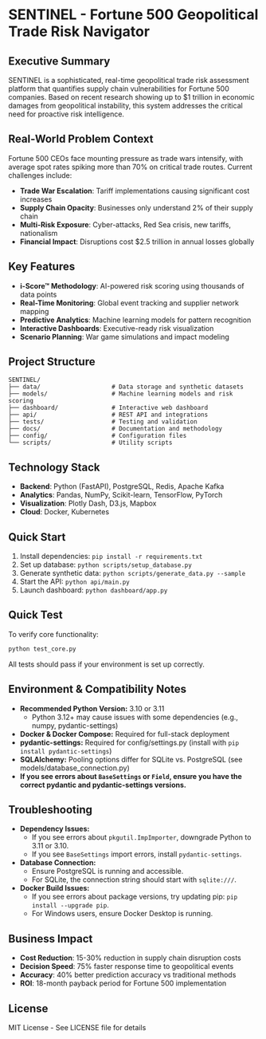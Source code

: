# SENTINEL - Fortune 500 Geopolitical Trade Risk Navigator

## Executive Summary
SENTINEL is a sophisticated, real-time geopolitical trade risk assessment platform that quantifies supply chain vulnerabilities for Fortune 500 companies. Based on recent research showing up to $1 trillion in economic damages from geopolitical instability, this system addresses the critical need for proactive risk intelligence.

## Real-World Problem Context
Fortune 500 CEOs face mounting pressure as trade wars intensify, with average spot rates spiking more than 70% on critical trade routes. Current challenges include:
- **Trade War Escalation**: Tariff implementations causing significant cost increases
- **Supply Chain Opacity**: Businesses only understand 2% of their supply chain
- **Multi-Risk Exposure**: Cyber-attacks, Red Sea crisis, new tariffs, nationalism
- **Financial Impact**: Disruptions cost $2.5 trillion in annual losses globally

## Key Features
- **i-Score™ Methodology**: AI-powered risk scoring using thousands of data points
- **Real-Time Monitoring**: Global event tracking and supplier network mapping
- **Predictive Analytics**: Machine learning models for pattern recognition
- **Interactive Dashboards**: Executive-ready risk visualization
- **Scenario Planning**: War game simulations and impact modeling

## Project Structure
```
SENTINEL/
├── data/                    # Data storage and synthetic datasets
├── models/                  # Machine learning models and risk scoring
├── dashboard/               # Interactive web dashboard
├── api/                     # REST API and integrations
├── tests/                   # Testing and validation
├── docs/                    # Documentation and methodology
├── config/                  # Configuration files
└── scripts/                 # Utility scripts
```

## Technology Stack
- **Backend**: Python (FastAPI), PostgreSQL, Redis, Apache Kafka
- **Analytics**: Pandas, NumPy, Scikit-learn, TensorFlow, PyTorch
- **Visualization**: Plotly Dash, D3.js, Mapbox
- **Cloud**: Docker, Kubernetes

## Quick Start
1. Install dependencies: `pip install -r requirements.txt`
2. Set up database: `python scripts/setup_database.py`
3. Generate synthetic data: `python scripts/generate_data.py --sample`
4. Start the API: `python api/main.py`
5. Launch dashboard: `python dashboard/app.py`

## Quick Test
To verify core functionality:
```bash
python test_core.py
```
All tests should pass if your environment is set up correctly.

## Environment & Compatibility Notes
- **Recommended Python Version:** 3.10 or 3.11
    - Python 3.12+ may cause issues with some dependencies (e.g., numpy, pydantic-settings)
- **Docker & Docker Compose:** Required for full-stack deployment
- **pydantic-settings:** Required for config/settings.py (install with `pip install pydantic-settings`)
- **SQLAlchemy:** Pooling options differ for SQLite vs. PostgreSQL (see models/database_connection.py)
- **If you see errors about `BaseSettings` or `Field`, ensure you have the correct pydantic and pydantic-settings versions.**

## Troubleshooting
- **Dependency Issues:**
    - If you see errors about `pkgutil.ImpImporter`, downgrade Python to 3.11 or 3.10.
    - If you see `BaseSettings` import errors, install `pydantic-settings`.
- **Database Connection:**
    - Ensure PostgreSQL is running and accessible.
    - For SQLite, the connection string should start with `sqlite:///`.
- **Docker Build Issues:**
    - If you see errors about package versions, try updating pip: `pip install --upgrade pip`.
    - For Windows users, ensure Docker Desktop is running.

## Business Impact
- **Cost Reduction**: 15-30% reduction in supply chain disruption costs
- **Decision Speed**: 75% faster response time to geopolitical events
- **Accuracy**: 40% better prediction accuracy vs traditional methods
- **ROI**: 18-month payback period for Fortune 500 implementation

## License
MIT License - See LICENSE file for details 